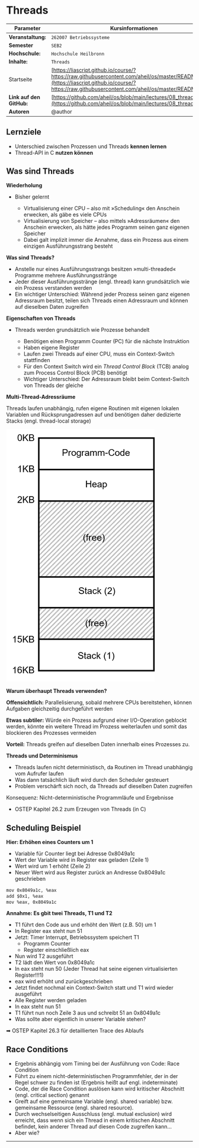<!--

author:   Andreas Heil

email:    andreas.heil@hs-heilbronn.de

version:  0.1

language: de

narrator: DE German Male

tags: betriebssysteme, lecture, threads

comment:  

-->


# Threads

<!-- data-type="none" -->
| Parameter | Kursinformationen |
| --- | --- |
| **Veranstaltung:** | `262007 Betriebssysteme`|
| **Semester** | `SEB2` |
| **Hochschule:** | `Hochschule Heilbronn` |
| **Inhalte:** | `Threads` |
| Startseite | [https://liascript.github.io/course/?https://raw.githubusercontent.com/aheil/os/master/README.md#1](https://liascript.github.io/course/?https://raw.githubusercontent.com/aheil/os/master/README.md#1) | 
| **Link auf den GitHub:** | [https://github.com/aheil/os/blob/main/lectures/08_threads.md](https://github.com/aheil/os/blob/main/lectures/08_threads.md) |
| **Autoren** | @author |



## Lernziele 

- Unterschied zwischen Prozessen und Threads **kennen lernen** 
- Thread-API in C **nutzen können**

## Was sind Threads

**Wiederholung** 

* Bisher gelernt 

  * Virtualisierung einer CPU – also mit »Scheduling« den Anschein erwecken, als gäbe es viele CPUs
  * Virtualisierung von Speicher – also mittels »Adressräumen« den Anschein erwecken, als hätte jedes Programm seinen ganz eigenen Speicher
  * Dabei galt implizit immer die Annahme, dass ein Prozess aus einem einzigen Ausführungsstrang besteht

**Was sind Threads?**

* Anstelle nur eines Ausführungsstrangs besitzen »multi-threaded« Programme mehrere Ausführungsstränge 
* Jeder dieser Ausführungsstränge (engl. thread) kann grundsätzlich wie ein Prozess verstanden werden
* Ein wichtiger Unterschied: Während jeder Prozess seinen ganz eigenen Adressraum besitzt, teilen sich Threads einen Adressraum und können auf dieselben Daten zugreifen

**Eigenschaften von Threads**

* Threads werden grundsätzlich wie Prozesse behandelt

  * Benötigen einen Programm Counter (PC) für die nächste Instruktion 
  * Haben eigene Register 
  * Laufen zwei Threads auf einer CPU, muss ein Context-Switch stattfinden
  * Für den Context Switch wird ein *Thread Control Block* (TCB) analog zum Process Control Block (PCB) benötigt
  * Wichtiger Unterschied: Der Adressraum bleibt beim Context-Switch von Threads der gleiche

  
**Multi-Thread-Adressräume**

Threads laufen unabhängig, rufen eigene Routinen mit eigenen lokalen Variablen und Rücksprungadressen auf und benötigen daher dedizierte Stacks (engl. thread-local storage)

![](../img/os.08.multi_thread_address_space.png)


**Warum überhaupt Threads verwenden?** 

**Offensichtlich:** Parallelisierung, sobald mehrere CPUs bereitstehen, können Aufgaben gleichzeitig durchgeführt werden

**Etwas subtiler:** Würde ein Prozess aufgrund einer I/O-Operation geblockt werden, könnte ein weitere Thread im Prozess weiterlaufen und somit das blockieren des Prozesses vermeiden 

**Vorteil:** Threads greifen auf dieselben Daten innerhalb eines Prozesses zu. 

**Threads und Determinismus**

* Threads laufen nicht deterministisch, da Routinen im Thread unabhängig vom Aufrufer laufen
* Was dann tatsächlich läuft wird durch den Scheduler gesteuert 
* Problem verschärft sich noch, da Threads auf dieselben Daten zugreifen 

Konsequenz: Nicht-deterministische Programmläufe und Ergebnisse 

* OSTEP Kapitel 26.2 zum Erzeugen von Threads (in C)

## Scheduling Beispiel

**Hier: Erhöhen eines Counters um 1** 

* Variable für Counter liegt bei Adresse 0x8049a1c
* Wert der Variable wird in Register eax geladen (Zeile 1)
* Wert wird um 1 erhöht  (Zeile 2)
* Neuer Wert wird aus Register zurück an Andresse 0x8049a1c geschrieben


```assembler
mov 0x8049a1c, %eax
add $0x1, %eax
mov %eax, 0x8049a1c
```

**Annahme: Es gbit twei Threads, T1 und T2**

* T1 führt den Code aus und erhöht den Wert (z.B. 50) um 1 
* In Register eax steht nun 51
* Jetzt: Timer Interrupt, Betriebssystem speichert T1
  * Programm Counter 
  * Register einschließlich eax 
* Nun wird T2 ausgeführt
* T2 lädt den Wert von 0x8049a1c 
* In eax steht nun 50 (Jeder Thread hat seine eigenen virtualisierten Register!!!1)
* eax wird erhöht und zurückgeschrieben 
* Jetzt findet nochmal ein Context-Switch statt und T1 wird wieder ausgeführt
* Alle Register werden geladen 
* In eax steht nun 51 
* T1 führt nun noch Zeile 3 aus und schreibt 51 an 0x8049a1c
* Was sollte aber eigentlich in unserer Variable stehen? 

➡ OSTEP Kapitel 26.3 für detaillierten Trace des Ablaufs

## Race Conditions 

* Ergebnis abhängig vom Timing bei der Ausführung von Code: Race Condition 
* Führt zu einem nicht-deterministischen Programmfehler, der in der Regel schwer zu finden ist (Ergebnis heißt auf engl. indeterminate)
* Code, der die Race Condition auslösen kann wird kritischer Abschnitt (engl. critical section) genannt
* Greift auf eine gemeinsame Variable (engl. shared variable) bzw. gemeinsame Ressource (engl. shared resource). 
* Durch wechselseitigen Ausschluss (engl. mutual exclusion) wird erreicht, dass wenn sich ein Thread in einem kritischen Abschnitt  befindet, kein anderer Thread auf diesen Code zugreifen kann… 
* Aber wie?

---
